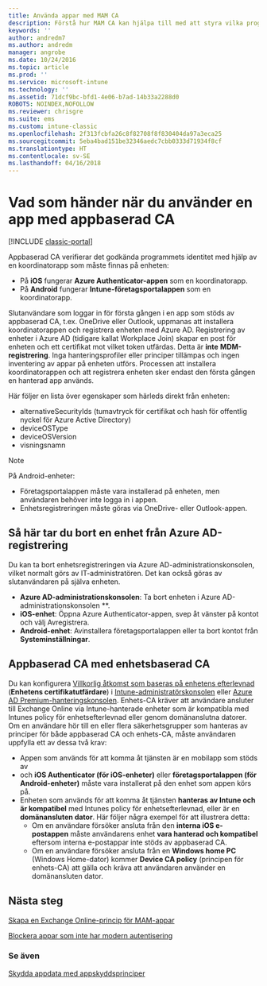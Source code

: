 ```yaml
---
title: Använda appar med MAM CA
description: Förstå hur MAM CA kan hjälpa till med att styra vilka program som har åtkomst till O365-tjänster.
keywords: ''
author: andredm7
ms.author: andredm
manager: angrobe
ms.date: 10/24/2016
ms.topic: article
ms.prod: ''
ms.service: microsoft-intune
ms.technology: ''
ms.assetid: 71dcf9bc-bfd1-4e06-b7ad-14b33a2288d0
ROBOTS: NOINDEX,NOFOLLOW
ms.reviewer: chrisgre
ms.suite: ems
ms.custom: intune-classic
ms.openlocfilehash: 2f313fcbfa26c8f82708f8f830404da97a3eca25
ms.sourcegitcommit: 5eba4bad151be32346aedc7cbb0333d71934f8cf
ms.translationtype: HT
ms.contentlocale: sv-SE
ms.lasthandoff: 04/16/2018
---
```

# <a name="what-to-expect-when-using-an-app-with-app-based-ca"></a>Vad som händer när du använder en app med appbaserad CA

[!INCLUDE [classic-portal](../includes/classic-portal.md)]

Appbaserad CA verifierar det godkända programmets identitet med hjälp av en koordinatorapp som måste finnas på enheten:
*  På **iOS** fungerar **Azure Authenticator-appen** som en koordinatorapp.
* På **Android** fungerar **Intune-företagsportalappen** som en koordinatorapp. 

Slutanvändare som loggar in för första gången i en app som stöds av appbaserad CA, t.ex. OneDrive eller Outlook, uppmanas att installera koordinatorappen och registrera enheten med Azure AD. Registrering av enheter i Azure AD (tidigare kallat Workplace Join) skapar en post för enheten och ett certifikat mot vilket token utfärdas.  Detta är **inte** **MDM-registrering**. Inga hanteringsprofiler eller principer tillämpas och ingen inventering av appar på enheten utförs.  Processen att installera koordinatorappen och att registrera enheten sker endast den första gången en hanterad app används.

Här följer en lista över egenskaper som härleds direkt från enheten:

* alternativeSecurityIds (tumavtryck för certifikat och hash för offentlig nyckel för Azure Active Directory)
* deviceOSType
* deviceOSVersion
* visningsnamn

> [!NOTE]
> På Android-enheter:
>   * Företagsportalappen måste vara installerad på enheten, men användaren behöver inte logga in i appen.
>   * Enhetsregistreringen måste göras via OneDrive- eller Outlook-appen.

## <a name="to-remove-a-device-from-azure-ad-registration"></a>Så här tar du bort en enhet från Azure AD-registrering
Du kan ta bort enhetsregistreringen via Azure AD-administrationskonsolen, vilket normalt görs av IT-administratören.  Det kan också göras av slutanvändaren på själva enheten.

* **Azure AD-administrationskonsolen**: Ta bort enheten i Azure AD-administrationskonsolen **.
* **iOS-enhet**: Öppna Azure Authenticator-appen, svep åt vänster på kontot och välj Avregistrera.  
* **Android-enhet**: Avinstallera företagsportalappen eller ta bort kontot från **Systeminställningar**.

## <a name="app-based-ca-with-device-based-ca"></a>Appbaserad CA med enhetsbaserad CA  

Du kan konfigurera [Villkorlig åtkomst som baseras på enhetens efterlevnad](restrict-access-to-email-and-o365-services-with-microsoft-intune.md) (<strong>Enhetens certifikatutfärdare</strong>) i [Intune-administratörskonsolen](https://manage.microsoft.com) eller [Azure AD Premium-hanteringskonsolen](https://manage.windowsazure.com). Enhets-CA kräver att användare ansluter till Exchange Online via Intune-hanterade enheter som är kompatibla med Intunes policy för enhetsefterlevnad eller genom domänanslutna datorer.  Om en användare hör till en eller flera säkerhetsgrupper som hanteras av principer för både appbaserad CA och enhets-CA, måste användaren uppfylla ett av dessa två krav:
* Appen som används för att komma åt tjänsten är en mobilapp som stöds av 
* och **iOS Authenticator (för iOS-enheter)** eller **företagsportalappen (för Android-enheter)** måste vara installerat på den enhet som appen körs på.
* Enheten som används för att komma åt tjänsten **hanteras av Intune och är kompatibel** med Intunes policy för enhetsefterlevnad, eller är en **domänansluten dator**.  Här följer några exempel för att illustrera detta:
  * Om en användare försöker ansluta från den **interna iOS e-postappen** måste användarens enhet **vara hanterad och kompatibel** eftersom interna e-postappar inte stöds av appbaserad CA.
  * Om en användare försöker ansluta från en **Windows home PC** (Windows Home-dator) kommer **Device CA policy** (principen för enhets-CA) att gälla och kräva att användaren använder en domänansluten dator.

## <a name="next-steps"></a>Nästa steg
[Skapa en Exchange Online-princip för MAM-appar](mam-ca-for-exchange-online.md)

[Blockera appar som inte har modern autentisering](block-apps-with-no-modern-authentication.md)

### <a name="see-also"></a>Se även

[Skydda appdata med appskyddsprinciper](protect-app-data-using-mobile-app-management-policies-with-microsoft-intune.md)
